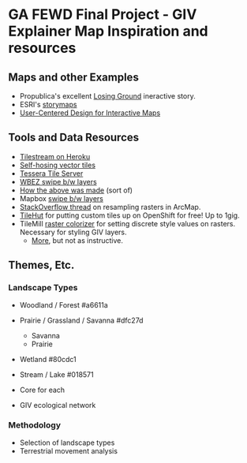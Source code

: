 # GA FEWD Final Project - GIV Explainer Map Inspiration and resources

## Maps and other Examples 

- Propublica's excellent [Losing Ground](http://projects.propublica.org/louisiana/) ineractive story. 
- ESRI's [storymaps](http://storymaps.arcgis.com/en/)
- [User-Centered Design for Interactive Maps](http://www.mdpi.com/2220-9964/4/1/262/html) 

## Tools and Data Resources 

- [Tilestream on Heroku](http://jsantisi.com/2014/04/24/tilestream-on-heroku/)
- [Self-hosing vector tiles](http://gis.stackexchange.com/questions/125037/self-hosting-mapbox-vector-tiles)
- [Tessera Tile Server](https://github.com/mojodna/tessera)
- [WBEZ swipe b/w layers](http://interactive.wbez.org/elections/2015/mayoral-dot-map/)
- [How the above was made](http://wbezdata.tumblr.com/post/86343915004/mapping-rahm-emanuels-2011-victory-and-how-that) (sort of)
- Mapbox [swipe b/w layers](https://www.mapbox.com/mapbox.js/example/v1.0.0/swipe-layers/)
- [StackOverflow thread](http://gis.stackexchange.com/questions/28973/best-method-to-aggregate-1m-dem-mosaic-to-10m-dem) on resampling rasters in ArcMap. 
- [TileHut](https://github.com/b-g/tilehut) for putting custom tiles up on OpenShift for free! Up to 1gig. 
- TileMill [raster colorizer](https://www.mapbox.com/blog/tilemill-raster-colorizer/) for setting discrete style values on rasters. Necessary for styling GIV layers.
    + [More](https://www.mapbox.com/tilemill/docs/guides/discrete-raster-data/#importing-and-styling-in-tilemill), but not as instructive. 



## Themes, Etc. ##

### Landscape Types

- Woodland / Forest #a6611a
- Prairie / Grassland / Savanna #dfc27d
    - Savanna
    - Prairie
- Wetland #80cdc1
- Stream / Lake #018571

- Core for each
- GIV ecological network

### Methodology

- Selection of landscape types 
- Terrestrial movement analysis
